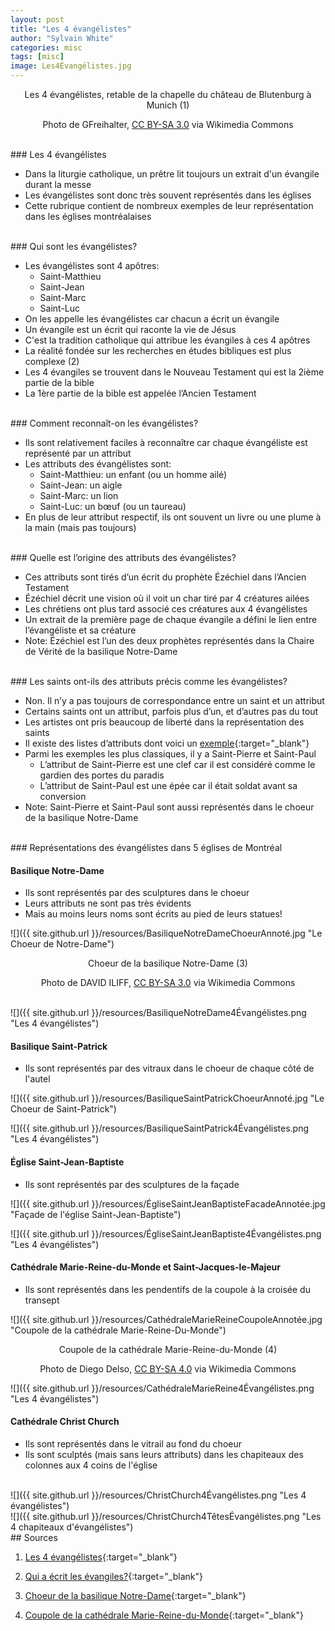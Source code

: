 ```yaml
---
layout: post
title: "Les 4 évangélistes"
author: "Sylvain White"
categories: misc
tags: [misc]
image: Les4Évangélistes.jpg
---
```

<p style="text-align: center;">Les 4 évangélistes, retable de la chapelle du château de Blutenburg à Munich (1)</p>
 <p style="text-align: center;">Photo de GFreihalter, <a href="https://creativecommons.org/licenses/by-sa/3.0" target="_blank">CC BY-SA 3.0</a> via Wikimedia Commons</p>


<br/>
### Les 4 évangélistes

* Dans la liturgie catholique, un prêtre lit toujours un extrait d'un évangile durant la messe
* Les évangélistes sont donc très souvent représentés dans les églises
* Cette rubrique contient de nombreux exemples de leur représentation dans les églises montréalaises

<br/>
### Qui sont les évangélistes?

* Les évangélistes sont 4 apôtres:
    * Saint-Matthieu
    * Saint-Jean
    * Saint-Marc
    * Saint-Luc
* On les appelle les évangélistes car chacun a écrit un évangile
* Un évangile est un écrit qui raconte la vie de Jésus
* C'est la tradition catholique qui attribue les évangiles à ces 4 apôtres
* La réalité fondée sur les recherches en études bibliques est plus complexe (2)
* Les 4 évangiles se trouvent dans le Nouveau Testament qui est la 2ième partie de la bible
* La 1ère partie de la bible est appelée l’Ancien Testament

<br/>
### Comment reconnaît-on les évangélistes?

* Ils sont relativement faciles à reconnaître car chaque évangéliste est représenté par un attribut
* Les attributs des évangélistes sont:
    * Saint-Matthieu: un enfant (ou un homme ailé)
    * Saint-Jean: un aigle
    * Saint-Marc: un lion
    * Saint-Luc: un bœuf (ou un taureau)
* En plus de leur attribut respectif, ils ont souvent un livre ou une plume à la main (mais pas toujours) 

<br/>
### Quelle est l’origine des attributs des évangélistes?

* Ces attributs sont tirés d’un écrit du prophète Ézéchiel dans l’Ancien Testament
* Ézéchiel décrit une vision où il voit un char tiré par 4 créatures ailées
* Les chrétiens ont plus tard associé ces créatures aux 4 évangélistes
* Un extrait de la première page de chaque évangile a défini le lien entre l’évangéliste et sa créature
* Note: Ézéchiel est l’un des deux prophètes représentés dans la Chaire de Vérité de la basilique Notre-Dame

<br/>
### Les saints ont-ils des attributs précis comme les évangélistes?

* Non. Il n’y a pas toujours de correspondance entre un saint et un attribut
* Certains saints ont un attribut, parfois plus d’un, et d’autres pas du tout
* Les artistes ont pris beaucoup de liberté dans la représentation des saints
* Il existe des listes d’attributs dont voici un [exemple](https://fr.wikipedia.org/wiki/Attributs_des_saints){:target="_blank"}
* Parmi les exemples les plus classiques, il y a Saint-Pierre et Saint-Paul
    * L’attribut de Saint-Pierre est une clef car il est considéré comme le gardien des portes du paradis
    * L’attribut de Saint-Paul est une épée car il était soldat avant sa conversion
* Note: Saint-Pierre et Saint-Paul sont aussi représentés dans le choeur de la basilique Notre-Dame

<br/>
### Représentations des évangélistes dans 5 églises de Montréal

#### Basilique Notre-Dame

* Ils sont représentés par des sculptures dans le choeur
* Leurs attributs ne sont pas très évidents
* Mais au moins leurs noms sont écrits au pied de leurs statues!

![]({{ site.github.url }}/resources/BasiliqueNotreDameChoeurAnnoté.jpg "Le Choeur de Notre-Dame")

<p style="text-align: center;">Choeur de la basilique Notre-Dame (3)</p>
<p style="text-align: center;">Photo de DAVID ILIFF, <a href="https://creativecommons.org/licenses/by-sa/3.0" target="_blank">CC BY-SA 3.0</a> via Wikimedia Commons</p>

<br/>
![]({{ site.github.url }}/resources/BasiliqueNotreDame4Évangélistes.png "Les 4 évangélistes")

#### Basilique Saint-Patrick

* Ils sont représentés par des vitraux dans le choeur de chaque côté de l'autel

![]({{ site.github.url }}/resources/BasiliqueSaintPatrickChoeurAnnoté.jpg "Le Choeur de Saint-Patrick")

![]({{ site.github.url }}/resources/BasiliqueSaintPatrick4Évangélistes.png "Les 4 évangélistes")

#### Église Saint-Jean-Baptiste

* Ils sont représentés par des sculptures de la façade

![]({{ site.github.url }}/resources/ÉgliseSaintJeanBaptisteFacadeAnnotée.jpg "Façade de l'église Saint-Jean-Baptiste")

![]({{ site.github.url }}/resources/ÉgliseSaintJeanBaptiste4Évangélistes.png "Les 4 évangélistes")

#### Cathédrale Marie-Reine-du-Monde et Saint-Jacques-le-Majeur

* Ils sont représentés dans les pendentifs de la coupole à la croisée du transept 

![]({{ site.github.url }}/resources/CathédraleMarieReineCoupoleAnnotée.jpg "Coupole de la cathédrale Marie-Reine-Du-Monde")

<p style="text-align: center;">Coupole de la cathédrale Marie-Reine-du-Monde (4)</p>
<p style="text-align: center;">Photo de Diego Delso, <a href="https://creativecommons.org/licenses/by-sa/4.0" target="_blank">CC BY-SA 4.0</a> via Wikimedia Commons</p>

![]({{ site.github.url }}/resources/CathédraleMarieReine4Évangélistes.png "Les 4 évangélistes")

#### Cathédrale Christ Church

* Ils sont représentés dans le vitrail au fond du choeur
* Ils sont sculptés (mais sans leurs attributs) dans les chapiteaux des colonnes aux 4 coins de l'église 

<br/>
![]({{ site.github.url }}/resources/ChristChurch4Évangélistes.png "Les 4 évangélistes")

<br/>
![]({{ site.github.url }}/resources/ChristChurch4TêtesÉvangélistes.png "Les 4 chapiteaux d'évangélistes")

<br/>
## Sources

1. [Les 4 évangélistes](https://commons.wikimedia.org/w/index.php?curid=44062658){:target="_blank"}

2. [Qui a écrit les évangiles?](https://officedecatechese.qc.ca/formation/bible/bible101/2016/201610_Doane.html){:target="_blank"}

3. [Choeur de la basilique Notre-Dame](https://en.wikipedia.org/wiki/Notre-Dame_Basilica_%28Montreal%29#/media/File:Notre-Dame_Basilica_Interior,_Montreal,_Canada_-_Diliff.jpg){:target="_blank"}

4. [Coupole de la cathédrale Marie-Reine-du-Monde](https://commons.wikimedia.org/wiki/File:Catedral_de_Mar%C3%ADa_Reina_del_Mundo,_Montreal,_Canad%C3%A1,_2017-08-12,_DD_61-63_HDR.jpg){:target="_blank"}


